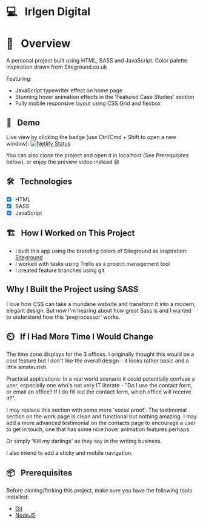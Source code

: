 # 💻 &nbsp; Irlgen Digital

# 📖 &nbsp; Overview

A personal project built using HTML, SASS and JavaScript. Color palette inspiration drawn from Siteground.co.uk

Featuring:

- JavaScript typewriter effect on home page
- Stunning hover animation effects in the 'Featured Case Studies' section
- Fully mobile responsive layout using CSS Grid and flexbox

## 🔗 &nbsp; Demo

Live view by clicking the badge (use Ctrl/Cmd + Shift to open a new window): [![Netlify Status](https://api.netlify.com/api/v1/badges/f9a7f8d3-58ca-44ed-a038-ae8d2efd31a5/deploy-status)](https://irlgen-digital.netlify.app/index.html)

You can also clone the project and open it in localhost (See Prerequisites below),
or enjoy the preview video instead :smile:

## 🛠 &nbsp; Technologies

- [x] HTML
- [x] SASS
- [x] JavaScript

## 🏗️ &nbsp; How I Worked on This Project

- I built this app using the branding colors of Siteground as inspiration: [Siteground](https://www.siteground.co.uk/)
- I worked with tasks using Trello as a project management tool 
- I created feature branches using git

## Why I Built the Project using SASS

I love how CSS can take a mundane website and transform it into a modern, elegant design. But now I'm hearing about how great Sass is and I wanted to understand how this 'preprocessor' works.

## ⏲️ &nbsp; If I Had More Time I Would Change

The time zone displays for the 3 offices. I originally thought this would be a cool feature but I don't like the overall 
design - it looks rather basic and a little amateurish. 

Practical applications: In a real world scenario it could potentially confuse a user, especially
one who's not very IT literate - "Do I use the contact form, or email an office? If I do fill out the contact form, which office will receive it?". 

I may replace this section with some more 'social proof'. The testimonial section on the work page is clean and functional 
but nothing amazing. I may add a more advanced testimonial on the contacts page to encourage a user to get in touch, one that
has some nice hover animation features perhaps. 

Or simply 'Kill my darlings' as they say in the writing business. 

I also intend to add a sticky and mobile navigation. 

## 📦 &nbsp; Prerequisites

Before cloning/forking this project, make sure you have the following tools installed:

- [Git](https://git-scm.com/downloads)
- [NodeJS](https://nodejs.org/en/download/)
